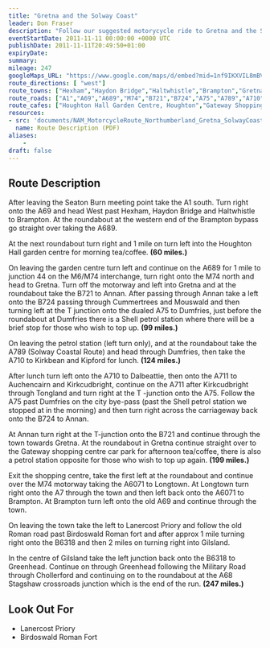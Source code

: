 ```yaml
---
title: "Gretna and the Solway Coast"
leader: Don Fraser
description: "Follow our suggested motorycycle ride to Gretna and the Solway Coast."
eventStartDate: 2011-11-11 00:00:00 +0000 UTC
publishDate: 2011-11-11T20:49:50+01:00
expiryDate:
summary:
mileage: 247
googleMaps_URL: "https://www.google.com/maps/d/embed?mid=1nf9IKXVIL8mBVZ_fLiJ5V6uvANk5KZUo"
route_directions: [ "west"]
route_towns: ["Hexham","Haydon Bridge","Haltwhistle","Brampton","Gretna","Annan","Cummertrees","Mouswald","Dumfries","Kirkbean","Kipford","Dalbeattie","Auchencairn","Kirkcudbright","Tongland","Longtown","Gilsland","Greenhead","Chollerford"]
route_roads: ["A1","A69","A689","M74","B721","B724","A75","A789","A710","A711","A6071","B6318"]
route_cafes: ["Houghton Hall Garden Centre, Houghton","Gateway Shopping Centre, Gretna"]
resources:
- src: 'documents/NAM_MotorcycleRoute_Northumberland_Gretna_SolwayCoast.pdf'
  name: Route Description (PDF)
aliases:
    - 
draft: false
---
```


## Route Description

After leaving the Seaton Burn meeting point take the A1 south. Turn right onto the A69 and head West past Hexham, Haydon Bridge and Haltwhistle to Brampton. At the roundabout at the western end of the Brampton bypass go straight over taking the A689. 

At the next roundabout turn right and 1 mile on turn left into the Houghton Hall garden centre for morning tea/coffee. **(60 miles.)**

On leaving the garden centre turn left and continue on the A689 for 1 mile to junction 44 on the M6/M74 interchange, turn right onto the M74 north and head to Gretna. Turn off the motorway and left into Gretna and at the roundabout take the B721 to Annan. After passing through Annan take a left onto the B724 passing through Cummertrees and Mouswald and then turning left at the T junction onto the dualed A75 to Dumfries, just before the roundabout at Dumfries there is a Shell petrol station where there will be a brief stop for those who wish to top up. **(99 miles.)**

On leaving the petrol station (left turn only), and at the roundabout take the A789 (Solway Coastal
Route) and head through Dumfries, then take the A710 to Kirkbean and Kipford for lunch. **(124 miles.)**

After lunch turn left onto the A710 to Dalbeattie, then onto the A711 to Auchencairn and Kirkcudbright, continue on the A711 after Kirkcudbright through Tongland and turn right at the T -junction onto the A75. Follow the A75 past Dumfries on the city bye-pass (past the Shell petrol station we stopped at in the morning) and then turn right across the carriageway back onto the B724 to Annan.

At Annan turn right at the T-junction onto the B721 and continue through the town towards Gretna. At the roundabout in Gretna continue straight over to the Gateway shopping centre car park for afternoon tea/coffee, there is also a petrol station opposite for those who wish to top up again. **(199 miles.)**

Exit the shopping centre, take the first left at the roundabout and continue over the M74 motorway
taking the A6071 to Longtown. At Longtown turn right onto the A7 through the town and then left back onto the A6071 to Brampton. At Brampton turn left onto the old A69 and continue through the town.

On leaving the town take the left to Lanercost Priory and follow the old Roman road past Birdoswald
Roman fort and after approx 1 mile turning right onto the B6318 and then 2 miles on turning right into Gilsland. 

In the centre of Gilsland take the left junction back onto the B6318 to Greenhead. Continue on
through Greenhead following the Military Road through Chollerford and continuing on to the roundabout at the A68 Stagshaw crossroads junction which is the end of the run. **(247 miles.)** 

## Look Out For

- Lanercost Priory
- Birdoswald Roman Fort
